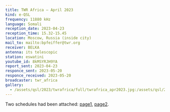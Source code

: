 ```yaml
---
title: TWR Africa — April 2023
kind: e-QSL
frequency: 11880 kHz
language: Somali
reception_date: 2023-04-23
reception_time: 15.32-15.45
location: Moscow, Russia (inside city)
mail_to: mailto:bpfeiffer@twr.org
receiver: BELKA
antenna: its telescopic
station: eswatini
youtube_id: 8kMSYRJH9YA
report_sent: 2023-04-23
responce_sent: 2023-05-20
responce_received: 2023-05-20
broadcaster: twr_africa
gallery:
  - /assets/qsl/2023/twrafrica/full/twrafrica_apr2023.jpg:/assets/qsl/2023/twrafrica/small/twrafrica_apr2023.jpg
---
```


Two schedules had been attached: <a href="/assets/qsl/2023/twrafrica/A23_TWRAFR_SCHEDULE1.xlsx">page1</a>, <a href="/assets/qsl/2023/twrafrica/A23_TWRAFR_SCHEDULE2.xlsx">page2</a>.  
